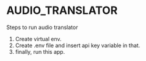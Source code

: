 # AUDIO_TRANSLATOR

Steps to run audio translator 
1) Create virtual env.
2) Create .env file and insert api key variable in that.
3) finally, run this app.
